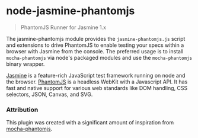 # node-jasmine-phantomjs
> PhantomJS Runner for Jasmine 1.x

The jasmine-phantomjs module provides the `jasmine-phantomjs.js` script and extensions to drive PhantomJS to enable testing your specs within a browser with Jasmine from the console. The preferred usage is to install `mocha-phantomjs` via node's packaged modules and use the `mocha-phantomjs` binary wrapper.

[Jasmine](http://jasmine.github.io/) is a feature-rich JavaScript test framework running on node and the browser. [PhantomJS](http://phantomjs.org) is a headless WebKit with a Javascript API. It has fast and native support for various web standards like DOM handling, CSS selectors, JSON, Canvas, and SVG.

### Attribution
This plugin was created with a significant amount of inspiration from [mocha-phantomjs](https://github.com/metaskills/mocha-phantomjs).